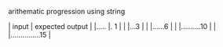 arithematic progression using string
 
| input | expected output           |
|.....  |. 1                        |
|       |...3                       |
|       |......6                    |
|       |..........10               |
|       |...............15          |
